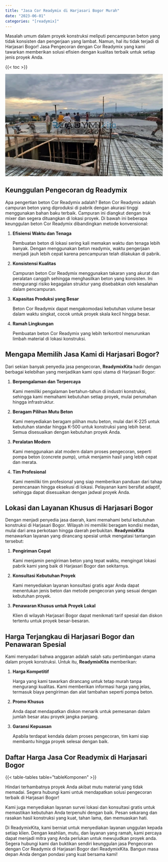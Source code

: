 ```yaml
---
title: "Jasa Cor Readymix di Harjasari Bogor Murah"
date: "2023-06-01"
categories: "[readymix]"
---
```


Masalah umum dalam proyek konstruksi meliputi pencampuran beton yang tidak konsisten dan pengerjaan yang lambat. Namun, hal itu tidak terjadi di Harjasari Bogor! Jasa Pengecoran dengan Cor Readymix yang kami tawarkan memberikan solusi efisien dengan kualitas terbaik untuk setiap jenis proyek Anda.

{{< toc >}}

![Jasa Cor Readymix di Harjasari Bogor Murah](/images/readymix/cor-readymix-12.jpg)

## Keunggulan Pengecoran dg Readymix

Apa pengertian beton Cor Readymix adalah? Beton Cor Readymix adalah campuran beton yang diproduksi di pabrik dengan akurasi tinggi menggunakan bahan baku terbaik. Campuran ini diangkut dengan truk mixer dan segera dituangkan di lokasi proyek. Di bawah ini beberapa keunggulan beton Cor Readymix dibandingkan metode konvensional:

1. **Efisiensi Waktu dan Tenaga**

   Pembuatan beton di lokasi sering kali memakan waktu dan tenaga lebih banyak. Dengan menggunakan beton readymix, waktu pengerjaan menjadi jauh lebih cepat karena pencampuran telah dilakukan di pabrik.

2. **Konsistensi Kualitas**

   Campuran beton Cor Readymix menggunakan takaran yang akurat dan peralatan canggih sehingga menghasilkan beton yang konsisten. Ini mengurangi risiko kegagalan struktur yang disebabkan oleh kesalahan dalam pencampuran.

3. **Kapasitas Produksi yang Besar**

   Beton Cor Readymix dapat mengakomodasi kebutuhan volume besar dalam waktu singkat, cocok untuk proyek skala kecil hingga besar.

4. **Ramah Lingkungan**

   Pembuatan beton Cor Readymix yang lebih terkontrol menurunkan limbah material di lokasi konstruksi.

## Mengapa Memilih Jasa Kami di Harjasari Bogor?

Dari sekian banyak penyedia jasa pengecoran, **ReadymixKita** hadir dengan berbagai kelebihan yang menjadikan kami opsi utama di Harjasari Bogor:

1. **Berpengalaman dan Terpercaya**

   Kami memiliki pengalaman bertahun-tahun di industri konstruksi, sehingga kami memahami kebutuhan setiap proyek, mulai perumahan hingga infrastruktur.

2. **Beragam Pilihan Mutu Beton**

   Kami menyediakan beragam pilihan mutu beton, mulai dari K-225 untuk kebutuhan standar hingga K-500 untuk konstruksi yang lebih berat. Semua disesuaikan dengan kebutuhan proyek Anda.

3. **Peralatan Modern**

   Kami menggunakan alat modern dalam proses pengecoran, seperti pompa beton (concrete pump), untuk menjamin hasil yang lebih cepat dan merata.

4. **Tim Profesional**

   Kami memiliki tim profesional yang siap memberikan panduan dari tahap perencanaan hingga eksekusi di lokasi. Pelayanan kami bersifat adaptif, sehingga dapat disesuaikan dengan jadwal proyek Anda.

## Lokasi dan Layanan Khusus di Harjasari Bogor

Dengan menjadi penyedia jasa daerah, kami memahami betul kebutuhan konstruksi di Harjasari Bogor. Wilayah ini memiliki beragam kondisi medan, mulai dari area perkotaan hingga daerah perbukitan. **ReadymixKita** menawarkan layanan yang dirancang spesial untuk mengatasi tantangan tersebut:

1. **Pengiriman Cepat**

   Kami menjamin pengiriman beton yang tepat waktu, mengingat lokasi pabrik kami yang baik di Harjasari Bogor dan sekitarnya.

2. **Konsultasi Kebutuhan Proyek**

   Kami menyediakan layanan konsultasi gratis agar Anda dapat menentukan jenis beton dan metode pengecoran yang sesuai dengan kebutuhan proyek.

3. **Penawaran Khusus untuk Proyek Lokal**

   Klien di wilayah Harjasari Bogor dapat menikmati tarif spesial dan diskon tertentu untuk proyek besar-besaran.

## Harga Terjangkau di Harjasari Bogor dan Penawaran Spesial

Kami menyadari bahwa anggaran adalah salah satu pertimbangan utama dalam proyek konstruksi. Untuk itu, **ReadymixKita** memberikan:

1. **Harga Kompetitif**

   Harga yang kami tawarkan dirancang untuk tetap murah tanpa mengurangi kualitas. Kami memberikan informasi harga yang jelas, termasuk biaya pengiriman dan alat tambahan seperti pompa beton.

2. **Promo Khusus**

   Anda dapat mendapatkan diskon menarik untuk pemesanan dalam jumlah besar atau proyek jangka panjang.

3. **Garansi Kepuasan**

   Apabila terdapat kendala dalam proses pengecoran, tim kami siap membantu hingga proyek selesai dengan baik.

## Daftar Harga Jasa Cor Readymix di Harjasari Bogor

{{< table-tables table="tableKomponen" >}}

Hindari terhambatnya proyek Anda akibat mutu material yang tidak memadai. Segera hubungi kami untuk mendapatkan solusi pengecoran terbaik di Harjasari Bogor!

Kami juga menyediakan layanan survei lokasi dan konsultasi gratis untuk memastikan kebutuhan Anda terpenuhi dengan baik. Pesan sekarang dan rasakan hasil konstruksi yang kuat, tahan lama, dan memuaskan hati.

Di ReadymixKita, kami berniat untuk menyediakan layanan unggulan kepada setiap klien. Dengan keahlian, mutu, dan layanan yang ramah, kami percaya dapat menjadi mitra yang Anda perlukan untuk mewujudkan proyek anda. Segera hubungi kami dan buktikan sendiri keunggulan jasa Pengecoran dengan Cor Readymix di Harjasari Bogor dari ReadymixKita. Bangun masa depan Anda dengan pondasi yang kuat bersama kami!